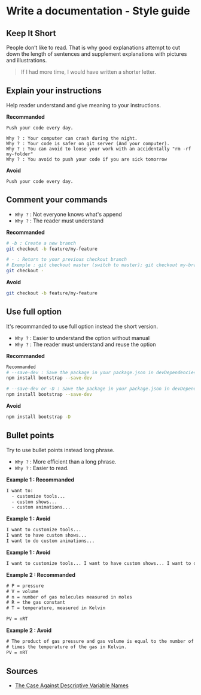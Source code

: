 # Write a documentation - Style guide

## Keep It Short

People don’t like to read. That is why good explanations attempt to cut down the length of sentences and supplement explanations with pictures and illustrations.

> If I had more time, I would have written a shorter letter.

## Explain your instructions

Help reader understand and give meaning to your instructions.

**Recommanded**
```
Push your code every day.

Why ? : Your computer can crash during the night.
Why ? : Your code is safer on git server (And your computer).
Why ? : You can avoid to loose your work with an accidentally "rm -rf my-folder"
Why ? : You avoid to push your code if you are sick tomorrow
```

**Avoid**
```
Push your code every day.
```

## Comment your commands

- `Why ?` : Not everyone knows what's append
- `Why ?` : The reader must understand

**Recommanded**
```sh
# -b : Create a new branch
git checkout -b feature/my-feature

# - : Return to your previous checkout branch
# Exemple : git checkout master (switch to master); git checkout my-branch (switch to my-branch); git checkout - (switch to master)
git checkout -
```

**Avoid**
```sh
git checkout -b feature/my-feature
```

## Use full option

It's recommanded to use full option instead the short version.

- `Why ?` : Easier to understand the option without manual
- `Why ?` : The reader must understand and reuse the option

**Recommanded**
```sh
Recommanded
# --save-dev : Save the package in your package.json in devDependencies
npm install bootstrap --save-dev
```
```sh
# --save-dev or -D : Save the package in your package.json in devDependencies
npm install bootstrap --save-dev
```

**Avoid**
```sh
npm install bootstrap -D
```

## Bullet points

Try to use bullet points instead long phrase.

- `Why ?` : More efficient than a long phrase.
- `Why ?` : Easier to read.

**Example 1 : Recommanded**
```txt
I want to:
  - customize tools...
  - custom shows...
  - custom animations...
```

**Example 1 : Avoid**
```txt
I want to customize tools...
I want to have custom shows...
I want to do custom animations...
```

**Example 1 : Avoid**
```txt
I want to customize tools... I want to have custom shows... I want to do custom animations...
```

**Example 2 : Recommanded**
```txt
# P = pressure
# V = volume
# n = number of gas molecules measured in moles
# R = the gas constant
# T = temperature, measured in Kelvin

PV = nRT
```

**Example 2 : Avoid**
```txt
# The product of gas pressure and gas volume is equal to the number of gas molecules measured in moles times the gas constant,
# times the temperature of the gas in Kelvin.
PV = nRT
```

## Sources

- [The Case Against Descriptive Variable Names](https://medium.com/@Jernfrost/the-case-against-descriptive-variable-names-3c09dee0bac5)
